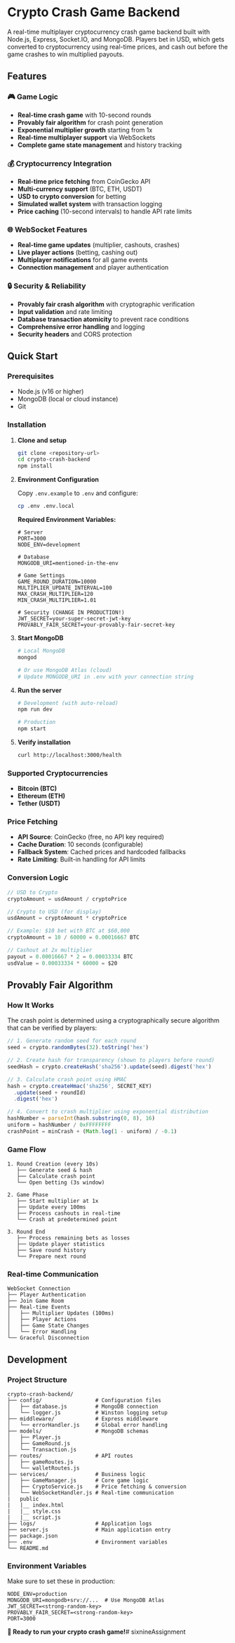 # Crypto Crash Game Backend

A real-time multiplayer cryptocurrency crash game backend built with Node.js, Express, Socket.IO, and MongoDB. Players bet in USD, which gets converted to cryptocurrency using real-time prices, and cash out before the game crashes to win multiplied payouts.

## Features

### 🎮 Game Logic
- **Real-time crash game** with 10-second rounds
- **Provably fair algorithm** for crash point generation
- **Exponential multiplier growth** starting from 1x
- **Real-time multiplayer support** via WebSockets
- **Complete game state management** and history tracking

### 💰 Cryptocurrency Integration
- **Real-time price fetching** from CoinGecko API
- **Multi-currency support** (BTC, ETH, USDT)
- **USD to crypto conversion** for betting
- **Simulated wallet system** with transaction logging
- **Price caching** (10-second intervals) to handle API rate limits

### 🌐 WebSocket Features
- **Real-time game updates** (multiplier, cashouts, crashes)
- **Live player actions** (betting, cashing out)
- **Multiplayer notifications** for all game events
- **Connection management** and player authentication

### 🔒 Security & Reliability
- **Provably fair crash algorithm** with cryptographic verification
- **Input validation** and rate limiting
- **Database transaction atomicity** to prevent race conditions
- **Comprehensive error handling** and logging
- **Security headers** and CORS protection

## Quick Start

### Prerequisites
- Node.js (v16 or higher)
- MongoDB (local or cloud instance)
- Git

### Installation

1. **Clone and setup**
   ```bash
   git clone <repository-url>
   cd crypto-crash-backend
   npm install
   ```

2. **Environment Configuration**
   
   Copy `.env.example` to `.env` and configure:
   ```bash
   cp .env .env.local
   ```
   
   **Required Environment Variables:**
   ```env
   # Server
   PORT=3000
   NODE_ENV=development
   
   # Database
   MONGODB_URI=mentioned-in-the-env
   
   # Game Settings
   GAME_ROUND_DURATION=10000
   MULTIPLIER_UPDATE_INTERVAL=100
   MAX_CRASH_MULTIPLIER=120
   MIN_CRASH_MULTIPLIER=1.01
   
   # Security (CHANGE IN PRODUCTION!)
   JWT_SECRET=your-super-secret-jwt-key
   PROVABLY_FAIR_SECRET=your-provably-fair-secret-key
   ```

3. **Start MongoDB**
   ```bash
   # Local MongoDB
   mongod
   
   # Or use MongoDB Atlas (cloud)
   # Update MONGODB_URI in .env with your connection string
   ```

4. **Run the server**
   ```bash
   # Development (with auto-reload)
   npm run dev
   
   # Production
   npm start
   ```

5. **Verify installation**
   ```bash
   curl http://localhost:3000/health
   ```

### Supported Cryptocurrencies
- **Bitcoin (BTC)**
- **Ethereum (ETH)**  
- **Tether (USDT)**

### Price Fetching
- **API Source**: CoinGecko (free, no API key required)
- **Cache Duration**: 10 seconds (configurable)
- **Fallback System**: Cached prices and hardcoded fallbacks
- **Rate Limiting**: Built-in handling for API limits

### Conversion Logic
```javascript
// USD to Crypto
cryptoAmount = usdAmount / cryptoPrice

// Crypto to USD (for display)
usdAmount = cryptoAmount * cryptoPrice

// Example: $10 bet with BTC at $60,000
cryptoAmount = 10 / 60000 = 0.00016667 BTC

// Cashout at 2x multiplier
payout = 0.00016667 * 2 = 0.00033334 BTC
usdValue = 0.00033334 * 60000 = $20
```

## Provably Fair Algorithm

### How It Works

The crash point is determined using a cryptographically secure algorithm that can be verified by players:

```javascript
// 1. Generate random seed for each round
seed = crypto.randomBytes(32).toString('hex')

// 2. Create hash for transparency (shown to players before round)
seedHash = crypto.createHash('sha256').update(seed).digest('hex')

// 3. Calculate crash point using HMAC
hash = crypto.createHmac('sha256', SECRET_KEY)
  .update(seed + roundId)
  .digest('hex')

// 4. Convert to crash multiplier using exponential distribution
hashNumber = parseInt(hash.substring(0, 8), 16)
uniform = hashNumber / 0xFFFFFFFF
crashPoint = minCrash + (Math.log(1 - uniform) / -0.1)
```


### Game Flow

```
1. Round Creation (every 10s)
   ├── Generate seed & hash
   ├── Calculate crash point
   └── Open betting (3s window)

2. Game Phase
   ├── Start multiplier at 1x
   ├── Update every 100ms
   ├── Process cashouts in real-time
   └── Crash at predetermined point

3. Round End
   ├── Process remaining bets as losses
   ├── Update player statistics
   ├── Save round history
   └── Prepare next round
```

### Real-time Communication

```
WebSocket Connection
├── Player Authentication
├── Join Game Room
├── Real-time Events
│   ├── Multiplier Updates (100ms)
│   ├── Player Actions
│   ├── Game State Changes
│   └── Error Handling
└── Graceful Disconnection
```

## Development

### Project Structure
```
crypto-crash-backend/
├── config/                 # Configuration files
│   ├── database.js         # MongoDB connection
│   └── logger.js           # Winston logging setup
├── middleware/             # Express middleware
│   └── errorHandler.js     # Global error handling
├── models/                 # MongoDB schemas
│   ├── Player.js
│   ├── GameRound.js
│   └── Transaction.js
├── routes/                 # API routes
│   ├── gameRoutes.js
│   └── walletRoutes.js
├── services/               # Business logic
│   ├── GameManager.js      # Core game logic
│   ├── CryptoService.js    # Price fetching & conversion
│   └── WebSocketHandler.js # Real-time communication
|   public
|   |__ index.html
|   |__ style.css
|   |__ script.js
├── logs/                   # Application logs
├── server.js               # Main application entry
├── package.json
├── .env                    # Environment variables
└── README.md
```
### Environment Variables
Make sure to set these in production:

```env
NODE_ENV=production
MONGODB_URI=mongodb+srv://...  # Use MongoDB Atlas
JWT_SECRET=<strong-random-key>
PROVABLY_FAIR_SECRET=<strong-random-key>
PORT=3000
```

**🚀 Ready to run your crypto crash game!**#   s i x n i n e A s s i g n m e n t  
 